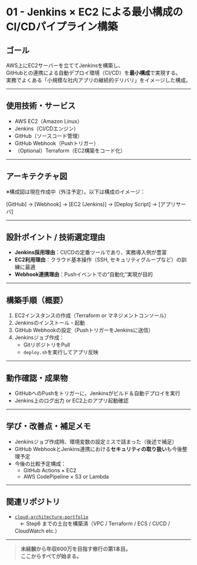 # 01 - Jenkins × EC2 による最小構成のCI/CDパイプライン構築

## ゴール

AWS上にEC2サーバーを立ててJenkinsを構築し、  
GitHubとの連携による自動デプロイ環境（CI/CD）を**最小構成**で実現する。  
実務でよくある「小規模な社内アプリの継続的デリバリ」をイメージした構成。

---

## 使用技術・サービス

- AWS EC2（Amazon Linux）
- Jenkins（CI/CDエンジン）
- GitHub（ソースコード管理）
- GitHub Webhook（Pushトリガー）
- （Optional）Terraform（EC2構築をコード化）

---

## アーキテクチャ図

※構成図は現在作成中（外注予定）。以下は構成のイメージ：

[GitHub] → [Webhook] → [EC2 (Jenkins)] → [Deploy Script] → [アプリサーバ]

---

## 設計ポイント / 技術選定理由

- **Jenkins採用理由**：CI/CDの定番ツールであり、実務導入例が豊富
- **EC2利用理由**：クラウド基本操作（SSH, セキュリティグループなど）の訓練に最適
- **Webhook連携理由**：Pushイベントでの“自動化”実現が目的

---

## 構築手順（概要）

1. EC2インスタンスの作成（Terraform or マネジメントコンソール）
2. Jenkinsのインストール・起動
3. GitHub Webhookの設定（PushトリガーをJenkinsに送信）
4. Jenkinsジョブ作成：
    - GitリポジトリをPull
    - `deploy.sh`を実行してアプリ反映

---

## 動作確認・成果物

- GitHubへのPushをトリガーに、Jenkinsがビルド＆自動デプロイを実行
- Jenkins上のログ出力 or EC2上のアプリ起動確認

---

## 学び・改善点・補足メモ

- Jenkinsジョブ作成時、環境変数の設定ミスで詰まった（後述で補足）
- GitHub WebhookとJenkins連携における**セキュリティの取り扱い**も今後整理予定
- 今後の比較予定構成：
    - GitHub Actions × EC2
    - AWS CodePipeline × S3 or Lambda

---

## 関連リポジトリ

- [`cloud-architecture-portfolio`](https://github.com/cloud-hayata/cloud-architecture-portfolio)  
　← Step6 までの土台を構築済（VPC / Terraform / ECS / CI/CD / CloudWatch etc.）

---

> **未経験から年収600万を目指す修行の第1本目。**  
> **ここからすべてが始まる。**
